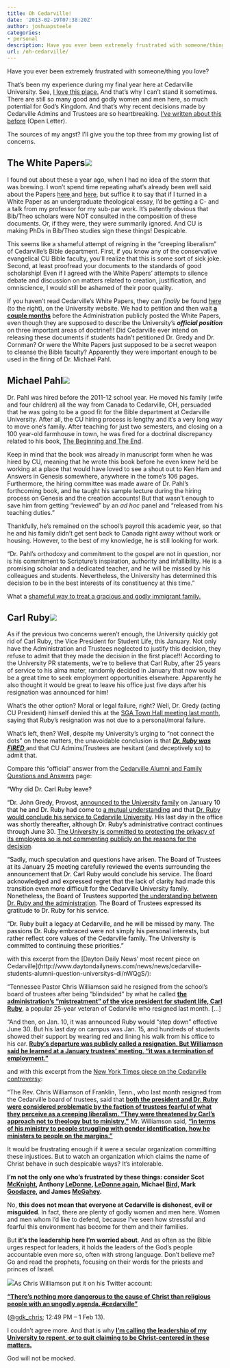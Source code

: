 ```yaml
---
title: Oh Cedarville!
date: '2013-02-19T07:38:20Z'
author: joshuapsteele
categories:
- personal
description: Have you ever been extremely frustrated with someone/thing you love. That’s been my experience during my final year here at Cedarville University.
url: /oh-cedarville/
---
```

Have you ever been extremely frustrated with someone/thing you love?

That’s been my experience during my final year here at Cedarville University. See, [I love this place.](https://joshuapsteele.com/2012/09/12/my-unforgettable-cedarville-experience/) And that’s why I can’t stand it sometimes. There are still so many good and godly women and men here, so much potential for God’s Kingdom. And that’s why recent decisions made by Cedarville Admins and Trustees are so heartbreaking. [I’ve written about this before](https://joshuapsteele.com/2013/01/13/open-letter-to-cedarville-admins-and-trustees/ "Open Letter to Cedarville Admins and Trustees") (Open Letter).

The sources of my angst? I’ll give you the top three from my growing list of concerns.

## The White Papers![](http://www.callcentrehelper.com/images/stories/2010/white_papers.gif)

I found out about these a year ago, when I had no idea of the storm that was brewing. I won’t spend time repeating what’s already been well said about the Papers [here ](http://theventriloquist.us/article/whats_wrong_with_white_papers)and [here](http://www.mulberrycommunity.com/2012/10/is-that-so-cedarville.html), but suffice it to say that if I turned in a White Paper as an undergraduate theological essay, I’d be getting a C- and a talk from my professor for my sub-par work. It’s patently obvious that Bib/Theo scholars were NOT consulted in the composition of these documents. Or, if they were, they were summarily ignored. And CU is making PhDs in Bib/Theo studies sign these things! Despicable.

This seems like a shameful attempt of reigning in the “creeping liberalism” of Cedarville’s Bible department. First, if you know any of the conservative evangelical CU Bible faculty, you’ll realize that this is some sort of sick joke. Second, at least proofread your documents to the standards of good scholarship! Even if I agreed with the White Papers’ attempts to silence debate and discussion on matters related to creation, justification, and omniscience, I would still be ashamed of their poor quality.

If you haven’t read Cedarville’s White Papers, they can *finally* be found [here](http://www.cedarville.edu/About/Doctrinal-Statement.aspx) (to the right), on the University website. We had to petition and then wait <u>**a couple months**</u> before the Administration publicly posted the White Papers, even though they are supposed to describe the University’s ***official position*** on three important areas of doctrine!!! Did Cedarville ever intend on releasing these documents if students hadn’t petitioned Dr. Gredy and Dr. Cornman? Or were the White Papers just supposed to be a secret weapon to cleanse the Bible faculty? Apparently they were important enough to be used in the firing of Dr. Michael Pahl.

## Michael Pahl![](http://www.cedarville.edu/~/media/Images/Campus-News/News/2011/Michael-Pahl.jpg)

Dr. Pahl was hired before the 2011-12 school year. He moved his family (wife and four children) all the way from Canada to Cedarville, OH, persuaded that he was going to be a good fit for the Bible department at Cedarville University. After all, the CU hiring process is lengthy and it’s a very long way to move one’s family. After teaching for just two semesters, and closing on a 100 year-old farmhouse in town, he was fired for a doctrinal discrepancy related to his book, [The Beginning and The End](http://www.amazon.com/Beginning-End-Rereading-Genesiss-Revelations/dp/1608999270).

Keep in mind that the book was already in manuscript form when he was hired by CU, meaning that he wrote this book before he even knew he’d be working at a place that would have loved to see a shout out to Ken Ham and Answers in Genesis somewhere, anywhere in the tome’s 106 pages. Furthermore, the hiring committee was made aware of Dr. Pahl’s forthcoming book, and he taught his sample lecture during the hiring process on Genesis and the creation accounts! But that wasn’t enough to save him from getting “reviewed” by an *ad hoc* panel and “released from his teaching duties.”

Thankfully, he’s remained on the school’s payroll this academic year, so that he and his family didn’t get sent back to Canada right away without work or housing. However, to the best of my knowledge, he is still looking for work.

“Dr. Pahl’s orthodoxy and commitment to the gospel are not in question, nor is his commitment to Scripture’s inspiration, authority and infallibility. He is a promising scholar and a dedicated teacher, and he will be missed by his colleagues and students. Nevertheless, the University has determined this decision to be in the best interests of its constituency at this time.”

What a <u>shameful way to treat a gracious and godly immigrant family.</u>

## Carl Ruby![](http://www.cedarville.edu/~/media/Images/Campus-News/News/2012/Carl-Ruby-13_001.jpg?w=250)

As if the previous two concerns weren’t enough, the University quickly got rid of Carl Ruby, the Vice President for Student Life, this January. Not only have the Administration and Trustees neglected to justify this decision, they refuse to admit that they made the decision in the first place!!! According to the University PR statements, we’re to believe that Carl Ruby, after 25 years of service to his alma mater, randomly decided in January that now would be a great time to seek employment opportunities elsewhere. Apparently he also thought it would be great to leave his office just five days after his resignation was announced for him!

What’s the other option? Moral or legal failure, right? Well, Dr. Gredy (acting CU President) himself denied this at the [SGA Town Hall meeting last month](http://cedars.cedarville.edu/article/585/SGA-Town-Hall-Meeting-Jan-22/), saying that Ruby’s resignation was not due to a personal/moral failure.

What’s left, then? Well, despite my University’s urging to “not connect the dots” on these matters, the unavoidable conclusion is that <u>***Dr. Ruby was FIRED*** </u>and that CU Admins/Trustees are hesitant (and deceptively so) to admit that.

Compare this “official” answer from the [Cedarville Alumni and Family Questions and Answers](http://www.cedarville.edu/Alumni/FAQ.aspx) page:

<span style="color:#000000;">“Why did Dr. Carl Ruby leave? </span>

<span style="color:#000000;">“Dr. John Gredy, Provost, [<span style="color:#000000;">announced to the University family</span>](http://www.cedarville.edu/Offices/Public-Relations/CampusNews/2012/Ruby-Legacy-Built-at-Cedarville-University.aspx) on January 10 that he and Dr. Ruby had come to <u>a mutual understanding</u> and that <u>Dr. Ruby would conclude his service to Cedarville University</u>. His last day in the office was shortly thereafter, although Dr. Ruby’s administrative contract continues through June 30. <u>The University is committed to protecting the privacy of its employees so is not commenting publicly on the reasons for the decision</u>.</span>

<span style="color:#000000;">“Sadly, much speculation and questions have arisen. The Board of Trustees at its January 25 meeting carefully reviewed the events surrounding the announcement that Dr. Carl Ruby would conclude his service. The Board acknowledged and expressed regret that the lack of clarity had made this transition even more difficult for the Cedarville University family. Nonetheless, the Board of Trustees supported <u>the understanding between Dr. Ruby and the administration</u>. The Board of Trustees expressed its gratitude to Dr. Ruby for his service.</span>

<span style="color:#000000;">“Dr. Ruby built a legacy at Cedarville, and he will be missed by many. The passions Dr. Ruby embraced were not simply his personal interests, but rather reflect core values of the Cedarville family. The University is committed to continuing these priorities.”</span>

<div>with this excerpt from the [Dayton Daily News’ most recent piece on Cedarville](http://www.daytondailynews.com/news/news/cedarville-students-alumni-question-universitys-di/nWQgS/):

“Tennessee Pastor Chris Williamson said he resigned from the school’s board of trustees after being “blindsided” by what he called **<u>the administration’s “mistreatment” of the vice president for student life, Carl Ruby</u>**, a popular 25-year veteran of Cedarville who resigned last month. \[…\]

“And then, on Jan. 10, it was announced Ruby would “step down” effective June 30. But his last day on campus was Jan. 15, and hundreds of students showed their support by wearing red and lining his walk from his office to his car. <u>**Ruby’s departure was publicly called a resignation. But Williamson said he learned at a January trustees’ meeting, “it was a termination of employment.”**</u>

and with this excerpt from the [New York Times piece on the Cedarville controversy](http://www.nytimes.com/2013/02/16/us/a-christian-college-struggles-to-define-itself.html?_r=0):

“The Rev. Chris Williamson of Franklin, Tenn., who last month resigned from the Cedarville board of trustees, said that <u>**both the president and Dr. Ruby were considered problematic by the faction of trustees fearful of what they perceive as a creeping liberalism. “They were threatened by Carl’s approach not to theology but to ministry,”**</u> Mr. Williamson said, <u>**“in terms of his ministry to people struggling with gender identification, how he ministers to people on the margins.”**</u>

It would be frustrating enough if it were a secular organization committing these injustices. But to watch an organization which claims the name of Christ behave in such despicable ways? It’s intolerable.

**I’m not the only one who’s frustrated by these things: consider Scot [McKnight](http://www.patheos.com/blogs/jesuscreed/2013/02/16/cedarville-the-next-episode/), Anthony [LeDonne](http://historicaljesusresearch.blogspot.com/2012/10/concerning-controversy-related-to.html), [LeDonne again](http://historicaljesusresearch.blogspot.com/2013/02/cedarville-university-controversy.html), Michael [Bird](http://www.patheos.com/blogs/euangelion/2012/10/michael-pahl-dismissal-from-cedarville-university/), Mark [Goodacre](http://ntweblog.blogspot.com/2012/11/michael-pahl-and-disgrace-of-cedarville.html), and James [McGahey](http://jamesmcgahey.blogspot.com/2012/11/reflections-on-firing-of-michael-pahl.html).**

No, **this does not mean that everyone at Cedarville is dishonest, evil or misguided**. In fact, there are plenty of godly women and men here. Women and men whom I’d like to defend, because I’ve seen how stressful and fearful this environment has become for them and their families.

But **it’s the leadership here I’m worried about**. And as often as the Bible urges respect for leaders, it holds the leaders of the God’s people accountable even more so, often with strong language. Don’t believe me? Go and read the prophets, focusing on their words for the priests and princes of Israel.

![](http://www.cedarville.edu/~/media/Images/Campus-News/News/2011/chris-williamson-fall-bible-conference.jpg)As Chris Williamson put it on his Twitter account:

<u><u>**“There’s nothing more dangerous to the cause of Christ than religious people with an ungodly agenda. [<u><s>\#</s>cedarville</u>](https://twitter.com/search?q=%23cedarville&src=hash)”**</u></u>

([@gdk\_chris](https://twitter.com/gdk_chris); 12:49 PM – 1 Feb 13).

I couldn’t agree more. And that is why <u>**I’m calling the leadership of my University to repent, or to quit claiming to be Christ-centered in these matters.**</u>

God will not be mocked.

</div>